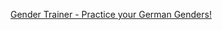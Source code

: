 [Gender Trainer - Practice your German Genders!](http://deutsch.ie/german-grammar/die-der-das-game/)



